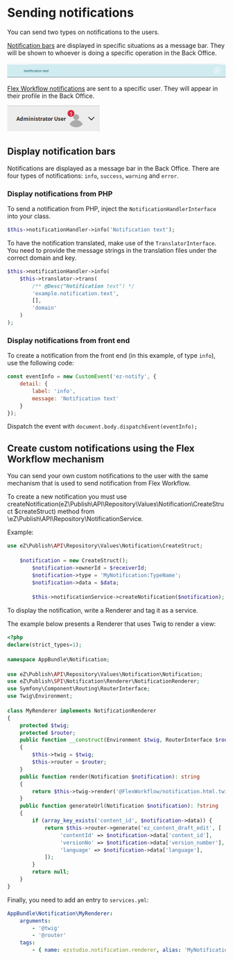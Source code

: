 # Sending notifications

You can send two types on notifications to the users.

[Notification bars](#display-notification-bars) are displayed in specific situations as a message bar.
They will be shown to whoever is doing a specific operation in the Back Office.

![Example of an info notification](img/notification2.png)

[Flex Workflow notifications](#create-custom-notifications-using-the-flex-workflow-mechanism) are sent to a specific user.
They will appear in their profile in the Back Office.

![Notification in profile](img/notification3.png)

## Display notification bars

Notifications are displayed as a message bar in the Back Office.
There are four types of notifications: `info`, `success`, `warning` and `error`.

### Display notifications from PHP

To send a notification from PHP, inject the `NotificationHandlerInterface` into your class.

``` php
$this->notificationHandler->info('Notification text');
```

To have the notification translated, make use of the `TranslatorInterface`.
You need to provide the message strings in the translation files under the correct domain and key.

``` php
$this->notificationHandler->info(
    $this->translator->trans(
        /** @Desc("Notification text") */
        'example.notification.text',
        [],
        'domain'
    )
);
```

### Display notifications from front end

To create a notification from the front end (in this example, of type `info`), use the following code:

``` js
const eventInfo = new CustomEvent('ez-notify', {
    detail: {
        label: 'info',
        message: 'Notification text'
    }
});
```

Dispatch the event with `document.body.dispatchEvent(eventInfo);`

## Create custom notifications using the Flex Workflow mechanism

You can send your own custom notifications to the user with the same mechanism that is used to send notification from Flex Workflow.

To create a new notification you must use createNotification(eZ\Publish\API\Repository\Values\Notification\CreateStruct $createStruct) method from \eZ\Publish\API\Repository\NotificationService. 

Example:

```php
use eZ\Publish\API\Repository\Values\Notification\CreateStruct;

    $notification = new CreateStruct();
        $notification->ownerId = $receiverId;
        $notification->type = 'MyNotification:TypeName';
        $notification->data = $data;

        $this->notificationService->createNotification($notification);
```

To display the notification, write a Renderer and tag it as a service.

The example below presents a Renderer that uses Twig to render a view:

``` php
<?php
declare(strict_types=1);

namespace AppBundle\Notification;

use eZ\Publish\API\Repository\Values\Notification\Notification;
use eZ\Publish\SPI\Notification\Renderer\NotificationRenderer;
use Symfony\Component\Routing\RouterInterface;
use Twig\Environment;

class MyRenderer implements NotificationRenderer
{
    protected $twig;
    protected $router;
    public function __construct(Environment $twig, RouterInterface $router)
    {
        $this->twig = $twig;
        $this->router = $router;
    }
    public function render(Notification $notification): string
    {
        return $this->twig->render('@FlexWorkflow/notification.html.twig', ['notification' => $notification]);
    }
    public function generateUrl(Notification $notification): ?string
    {
        if (array_key_exists('content_id', $notification->data)) {
            return $this->router->generate('ez_content_draft_edit', [
                 'contentId' => $notification->data['content_id'],
                 'versionNo' => $notification->data['version_number'],
                 'language' => $notification->data['language'],
            ]);
        }
        return null;
    }
}
```

Finally, you need to add an entry to `services.yml`:

``` yaml
AppBundle\Notification\MyRenderer:
    arguments:
        - '@twig'
        - '@router'
    tags:
        - { name: ezstudio.notification.renderer, alias: 'MyNotification:TypeName' }
```
